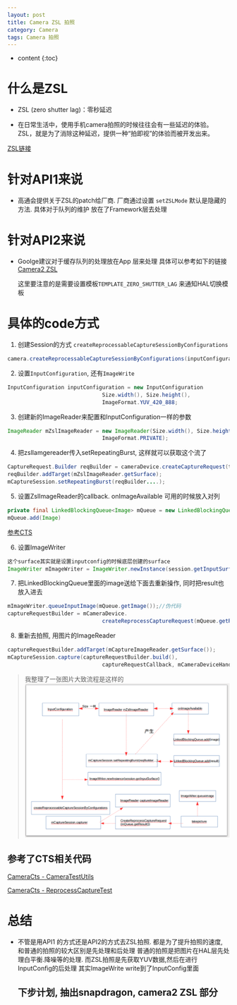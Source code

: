 ```yaml
---
layout: post
title: Camera ZSL 拍照
category: Camera
tags: Camera 拍照
---
```

* content
{:toc}

# 什么是ZSL
* ZSL (zero shutter lag)：零秒延迟

* 在日常生活中，使用手机camera拍照的时候往往会有一些延迟的体验。ZSL，就是为了消除这种延迟，提供一种“拍即视”的体验而被开发出来。

[ZSL链接](http://blog.chinaunix.net/uid-7213935-id-5753468.html)


# 针对API1来说
* 高通会提供关于ZSL的patch给厂商. 厂商通过设置 `setZSLMode` 默认是隐藏的方法. 具体对于队列的维护
  放在了Framework层去处理

# 针对API2来说
* Goolge建议对于缓存队列的处理放在App 层来处理 具体可以参考如下的链接
  [Camera2 ZSL](http://androidxref.com/9.0.0_r3/search?q=%22zsl%22&project=packages)

  这里要注意的是需要设置模板`TEMPLATE_ZERO_SHUTTER_LAG` 来通知HAL切换模板

# 具体的code方式

  1. 创建Session的方式 `createReprocessableCaptureSessionByConfigurations`
  ```java
  camera.createReprocessableCaptureSessionByConfigurations(inputConfiguration, outputs,sessionListener, handler);
  ```

  2. 设置`InputConfiguration`, 还有`ImageWrite`
  ```java
  InputConfiguration inputConfiguration = new InputConfiguration
                                Size.width(), Size.height(),
                                ImageFormat.YUV_420_888;
  ```
  3. 创建新的ImageReader来配置和InputConfiguration一样的参数
  ```java
  ImageReader mZslImageReader = new ImageReader(Size.width(), Size.height(),
                                ImageFormat.PRIVATE);
  ```
  4. 把zslIamgereader传入setRepeatingBurst, 这样就可以获取这个流了
  ```java
  CaptureRequest.Builder reqBuilder = cameraDevice.createCaptureRequest(templateType);
  reqBuilder.addTarget(mZslImageReader.getSurface);
  mCaptureSession.setRepeatingBurst(reqBuilder....);
  ```
  5. 设置ZslImageReader的callback. onImageAvailable 可用的时候放入对列
  ```java
  private final LinkedBlockingQueue<Image> mQueue = new LinkedBlockingQueue<Image>();
  mQueue.add(Image)
  ```
  [参考CTS](http://androidxref.com/9.0.0_r3/xref/cts/tests/camera/utils/src/android/hardware/camera2/cts/CameraTestUtils.java#286)

  6. 设置ImageWriter
  ```java
  这个surface其实就是设置inputconfig的时候底层创建的surface
  ImageWriter mImageWriter = ImageWriter.newInstance(session.getInputSurface(), 2);
  ```
  7. 把LinkedBlockingQueue里面的image送给下面去重新操作, 同时把result也放入进去
  ```java
  mImageWriter.queueInputImage(mQueue.getImage());//伪代码
  captureRequestBuilder = mCameraDevice.
                                createReprocessCaptureRequest(mQueue.getResult());
  ```
  8. 重新去拍照, 用图片的ImageReader
  ```java
  captureRequestBuilder.addTarget(mCaptureImageReader.getSurface());
  mCaptureSession.capture(captureRequestBuilder.build(),
                                captureRequestCallback, mCameraDeviceHandler.getDeviceThreadHandler());
  ```

  >我整理了一张图片大致流程是这样的
  ![avatar](https://github.com/skypx/BlogResource/raw/master/camera/zslnew.png)



  ## 参考了CTS相关代码
  [CameraCts - CameraTestUtils](http://androidxref.com/9.0.0_r3/xref/cts/tests/camera/utils/src/android/hardware/camera2/cts/CameraTestUtils.java)

  [CameraCts - ReprocessCaptureTest](http://androidxref.com/9.0.0_r3/xref/cts/tests/camera/src/android/hardware/camera2/cts/ReprocessCaptureTest.java)

# 总结
* 不管是用API1 的方式还是API2的方式去ZSL拍照. 都是为了提升拍照的速度, 和普通的拍照的较大区别是先处理和后处理
  普通的拍照是把图片在HAL层先处理白平衡.降噪等的处理. 而ZSL拍照是先获取YUV数据,然后在进行InputConfig的后处理
  其实ImageWrite write到了InputConfig里面

  ## 下步计划, 抽出snapdragon, camera2 ZSL 部分

